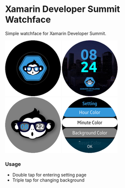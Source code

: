 # Xamarin Developer Summit Watchface
Simple watchface for Xamarin Developer Summit.

<img src="Choose.png" width=180/> <img src="City.png" width=180/>
<img src="Monkey.png" width=180/> <img src="Setting.png" width=180/>

### Usage
- Double tap for entering setting page
- Triple tap for changing background

